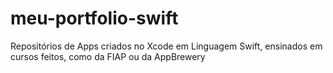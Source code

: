 # meu-portfolio-swift
Repositórios de Apps criados no Xcode em Linguagem Swift, ensinados em cursos feitos, como da FIAP ou da AppBrewery
